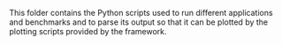 This folder contains the Python scripts used to run different applications and benchmarks and to parse its output so that it can be plotted by the plotting scripts provided by the framework.